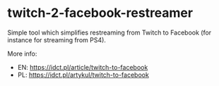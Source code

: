 # twitch-2-facebook-restreamer
Simple tool which simplifies restreaming from Twitch to Facebook (for instance for streaming from PS4).

More info:
* EN: https://idct.pl/article/twitch-to-facebook
* PL: https://idct.pl/artykul/twitch-to-facebook